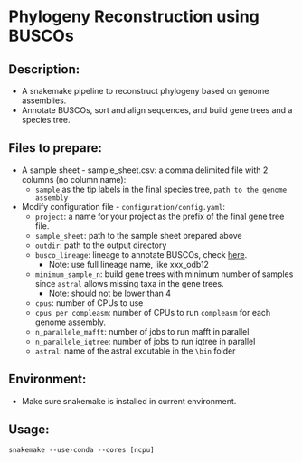 # Phylogeny Reconstruction using BUSCOs

## Description:
 - A snakemake pipeline to reconstruct phylogeny based on genome assemblies.
 - Annotate BUSCOs, sort and align sequences, and build gene trees and a species tree.

## Files to prepare:
 - A sample sheet - sample_sheet.csv: a comma delimited file with 2 columns (no column name):
   - `sample` as the tip labels in the final species tree, `path to the genome assembly`
 - Modify configuration file - `configuration/config.yaml`:
   - `project`: a name for your project as the prefix of the final gene tree file.
   - `sample_sheet`: path to the sample sheet prepared above
   - `outdir`: path to the output directory
   - `busco_lineage`: lineage to annotate BUSCOs, check [here](https://busco-data.ezlab.org/v5/data/lineages/).
     - Note: use full lineage name, like xxx_odb12
   - `minimum_sample_n`: build gene trees with minimum number of samples since `astral` allows missing taxa in the gene trees.
     - Note: should not be lower than 4
   - `cpus`: number of CPUs to use
   - `cpus_per_compleasm`: number of CPUs to run `compleasm` for each genome assembly.
   - `n_parallele_mafft`: number of jobs to run mafft in parallel
   - `n_parallele_iqtree`: number of jobs to run iqtree in parallel
   - `astral`: name of the astral excutable in the `\bin` folder

## Environment:
 - Make sure snakemake is installed in current environment.
   
## Usage:
`snakemake --use-conda --cores [ncpu]`
